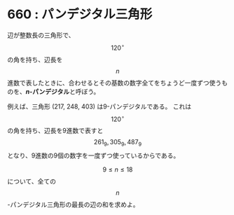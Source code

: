 # 660 : パンデジタル三角形

辺が整数長の三角形で、$$120^\circ$$ の角を持ち、辺長を $$n$$ 進数で表したときに、合わせるとその基数の数字全てをちょうど一度ずつ使うものを、_**n**_**-パンデジタル**と呼ぼう。

例えば、三角形 (217, 248, 403) は9-パンデジタルである。 これは $$120^\circ$$ の角を持ち、辺長を9進数で表すと $$261_9, 305_9, 487_9$$ となり、9進数の9個の数字を一度ずつ使っているからである。

$$9 \leq n \leq 18$$ について、全ての $$n$$-パンデジタル三角形の最長の辺の和を求めよ。
